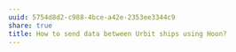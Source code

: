 ```yaml
---
uuid: 5754d8d2-c988-4bce-a42e-2353ee3344c9
share: true
title: How to send data between Urbit ships using Hoon?
---
```

